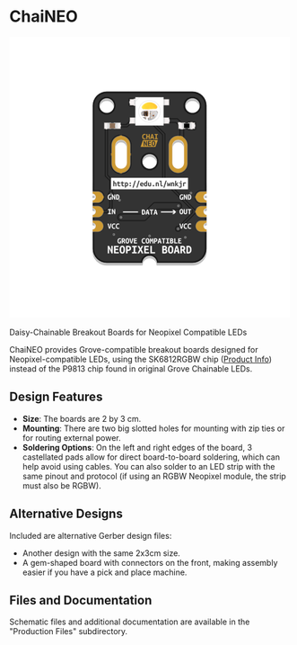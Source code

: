# ChaiNEO

![ChaiNEO Preview](Assets/ChaiNEO-RGBW.png)

Daisy-Chainable Breakout Boards for Neopixel Compatible LEDs

ChaiNEO provides Grove-compatible breakout boards designed for Neopixel-compatible LEDs, using the SK6812RGBW chip ([Product Info](https://www.adafruit.com/product/2761)) instead of the P9813 chip found in original Grove Chainable LEDs.

## Design Features

- **Size**: The boards are 2 by 3 cm.
- **Mounting**: There are two big slotted holes for mounting with zip ties or for routing external power.
- **Soldering Options**: On the left and right edges of the board, 3 castellated pads allow for direct board-to-board soldering, which can help avoid using cables. You can also solder to an LED strip with the same pinout and protocol (if using an RGBW Neopixel module, the strip must also be RGBW).

## Alternative Designs 

Included are alternative Gerber design files:
- Another design with the same 2x3cm size.
- A gem-shaped board with connectors on the front, making assembly easier if you have a pick and place machine.

## Files and Documentation

Schematic files and additional documentation are available in the "Production Files" subdirectory.
